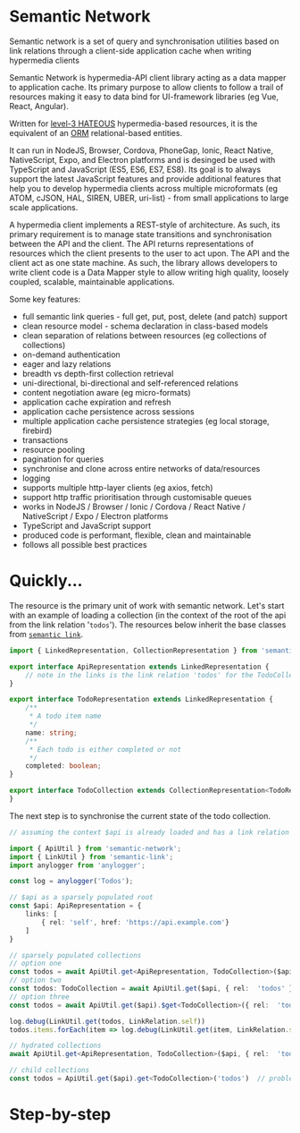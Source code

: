 # Semantic Network
Semantic network is a set of query and synchronisation utilities based on link relations through a client-side application cache when writing hypermedia clients

Semantic Network is hypermedia-API client library acting as a data mapper to application cache. Its primary purpose to allow clients to follow a trail of resources making it easy to data bind for UI-framework libraries (eg Vue, React, Angular). 



Written for [level-3 HATEOUS](https://restfulapi.net/hateoas/) hypermedia-based resources, it is the equivalent of an [ORM](https://en.wikipedia.org/wiki/Object-relational_mapping) relational-based entities.

It can run in NodeJS, Browser, Cordova, PhoneGap, Ionic, React Native, NativeScript, Expo, and Electron platforms and is desinged be used with TypeScript and JavaScript (ES5, ES6, ES7, ES8). Its goal is to always support the latest JavaScript features and provide additional features that help you to develop hypermedia clients across multiple microformats (eg ATOM, cJSON, HAL, SIREN, UBER, uri-list) - from small applications to large scale applications.

A hypermedia client implements a REST-style of architecture. As such, its primary requirement is to manage state transitions and synchronisation between the API and the client. The API returns representations of resources which the client presents to the user to act upon. The API and the client act as one state machine. As such, the library allows developers to write client code is a Data Mapper style to allow writing high quality, loosely coupled, scalable, maintainable applications.

Some key features:

* full semantic link queries - full get, put, post, delete (and patch) support
* clean resource model - schema declaration in class-based models
* clean separation of relations between resources (eg collections of collections)
* on-demand authentication
* eager and lazy relations
* breadth vs depth-first collection retrieval
* uni-directional, bi-directional and self-referenced relations
* content negotiation aware (eg micro-formats)
* application cache expiration and refresh
* application cache persistence across sessions
* multiple application cache persistence strategies (eg local storage, firebird)
* transactions
* resource pooling
* pagination for queries
* synchronise and clone across entire networks of data/resources
* logging
* supports multiple http-layer clients (eg axios, fetch)
* support http traffic prioritisation through customisable queues
* works in NodeJS / Browser / Ionic / Cordova / React Native / NativeScript / Expo / Electron platforms
* TypeScript and JavaScript support
* produced code is performant, flexible, clean and maintainable
* follows all possible best practices

# Quickly...

The resource is the primary unit of work with semantic network. Let's start with an example of loading a collection (in the context of the root of the api from the link relation '`todos`'). The resources below inherit the base classes from [`semantic link`](https://github.com/semanticlink/semanticlink-js/blob/master/src/interfaces.ts#L102).

```typescript
import { LinkedRepresentation, CollectionRepresentation } from 'semantic-link';

export interface ApiRepresentation extends LinkedRepresentation {
    // note in the links is the link relation 'todos' for the TodoCollection
}

export interface TodoRepresentation extends LinkedRepresentation {
    /**
     * A todo item name
     */
    name: string;
    /**
     * Each todo is either completed or not
     */ 
    completed: boolean;
}

export interface TodoCollection extends CollectionRepresentation<TodoRepresentation> {
}
```

The next step is to synchronise the current state of the todo collection. 

```typescript
// assuming the context $api is already loaded and has a link relation 'todos'

import { ApiUtil } from 'semantic-network'; 
import { LinkUtil } from 'semantic-link';
import anylogger from 'anylogger';

const log = anylogger('Todos');

// $api as a sparsely populated root
const $api: ApiRepresentation = {
    links: [
        { rel: 'self', href: 'https://api.example.com'}
    ]   
}

// sparsely populated collections
// option one
const todos = await ApiUtil.get<ApiRepresentation, TodoCollection>($api, { rel:  'todos' })
// option two
const todos: TodoCollection = await ApiUtil.get($api, { rel:  'todos' })
// option three
const todos = await ApiUtil.get($api).$get<TodoCollection>({ rel:  'todos' })

log.debug(LinkUtil.get(todos, LinkRelation.self))
todos.items.forEach(item => log.debug(LinkUtil.get(item, LinkRelation.self)));

// hydrated collections
await ApiUtil.get<ApiRepresentation, TodoCollection>($api, { rel:  'todos', includeItems: true })

// child collections
const todos = ApiUtil.get($api).get<TodoCollection>('todos')  // problem 'link' can conflict with attribute names

```
# Step-by-step
